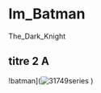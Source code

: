 # Im_Batman
The_Dark_Knight


## titre 2 A
!batman](![31749series](https://user-images.githubusercontent.com/93773586/140514401-30a04d83-1069-473b-9771-d7416f61afc1.jpeg)
)
